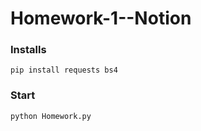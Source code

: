 # Homework-1--Notion

### Installs
```
pip install requests bs4
```

### Start
```python Homework.py```
